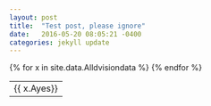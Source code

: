 ```yaml
---
layout: post
title:  "Test post, please ignore"
date:   2016-05-20 08:05:21 -0400
categories: jekyll update
---
```

<table>
{% for x in site.data.Alldvisiondata %}
  <tr>
    <td>{{ x.Ayes}}
    </td>
  <tr>
{% endfor %}
</table>

